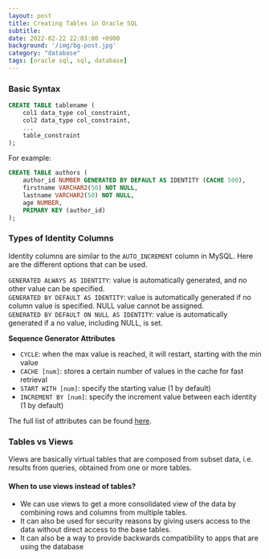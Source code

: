 ```yaml
---
layout: post
title: Creating Tables in Oracle SQL
subtitle: 
date: 2022-02-22 22:03:00 +0900
background: '/img/bg-post.jpg'
category: "database"
tags: [oracle sql, sql, database]
---
```



### Basic Syntax
```sql
CREATE TABLE tablename (
    col1 data_type col_constraint,
    col2 data_type col_constraint,
    ...
    table_constraint
);
```

For example:
```sql
CREATE TABLE authors (
    author_id NUMBER GENERATED BY DEFAULT AS IDENTITY (CACHE 500),
    firstname VARCHAR2(50) NOT NULL,
    lastname VARCHAR2(50) NOT NULL,
    age NUMBER,
    PRIMARY KEY (author_id)
);
```

### Types of Identity Columns
Identity columns are similar to the `AUTO_INCREMENT` column in MySQL. Here are the different options that can be used.

`GENERATED ALWAYS AS IDENTITY`: value is automatically generated, and no other value can be specified.  
`GENERATED BY DEFAULT AS IDENTITY`: value is automatically generated if no column value is specified. NULL value cannot be assigned.  
`GENERATED BY DEFAULT ON NULL AS IDENTITY`: value is automatically generated if a no value, including NULL, is set.

**Sequence Generator Attributes**
* `CYCLE`: when the max value is reached, it will restart, starting with the min value  
* `CACHE [num]`: stores a certain number of values in the cache for fast retrieval
* `START WITH [num]`: specify the starting value (1 by default)  
* `INCREMENT BY [num]`: specify the increment value between each identity (1 by default)  

The full list of attributes can be found [here](https://docs.oracle.com/en/database/other-databases/nosql-database/19.1/java-driver-table/sequence-generator-attributes.html).


### Tables vs Views
Views are basically virtual tables that are composed from subset data, i.e. results from queries, obtained from one or more tables. 

#### When to use views instead of tables?
* We can use views to get a more consolidated view of the data by combining rows and columns from multiple tables. 
* It can also be used for security reasons by giving users access to the data without direct access to the base tables.
* It can also be a way to provide backwards compatibility to apps that are using the database